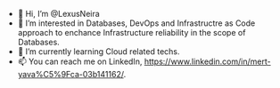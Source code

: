 - 👋 Hi, I’m @LexusNeira
- 👀 I’m interested in Databases, DevOps and Infrastructre as Code approach to enchance Infrastructure reliability in the scope of Databases.
- 🌱 I’m currently learning Cloud related techs.
- 📫 You can reach me on LinkedIn, https://www.linkedin.com/in/mert-yava%C5%9Fca-03b141162/.

<!---
LexusNeira/LexusNeira is a ✨ special ✨ repository because its `README.md` (this file) appears on your GitHub profile.
You can click the Preview link to take a look at your changes.
--->
